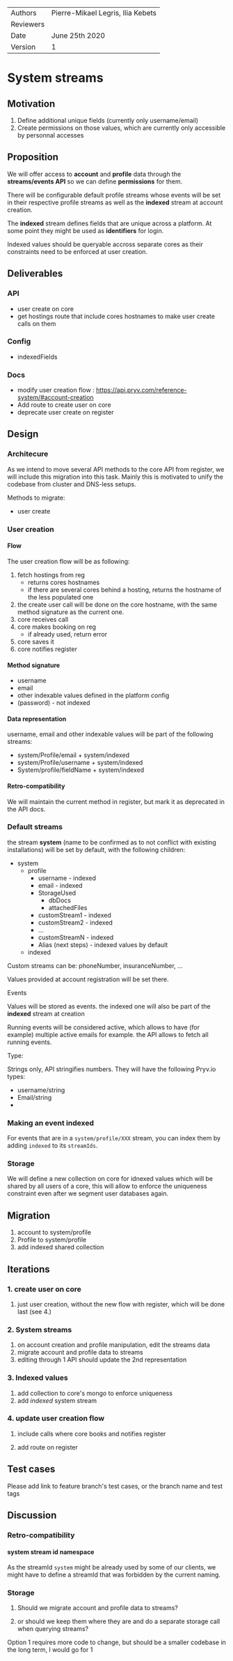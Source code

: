 |         |                       |
| ------- | --------------------- |
| Authors | Pierre-Mikael Legris, Ilia Kebets |
| Reviewers | |
| Date    | June 25th 2020 |
| Version | 1 |

# System streams

## Motivation

1. Define additional unique fields (currently only username/email)
2. Create permissions on those values, which are currently only accessible by personnal accesses

## Proposition

We will offer access to **account** and **profile** data through the **streams/events API** so we can define **permissions** for them. 

There will be configurable default profile streams whose events will be set in their respective profile streams as well as the **indexed** stream at account creation.

The **indexed** stream defines fields that are unique across a platform. At some point they might be used as **identifiers** for login.

Indexed values should be queryable accross separate cores as their constraints need to be enforced at user creation.

## Deliverables

### API

- user create on core
- get hostings route that include cores hostnames to make user create calls on them

### Config

- indexedFields

### Docs

- modify user creation flow : https://api.pryv.com/reference-system/#account-creation
- Add route to create user on core
- deprecate user create on register

## Design

### Architecure

As we intend to move several API methods to the core API from register, we will include this migration into this task. Mainly this is motivated to unify the codebase from cluster and DNS-less setups.

Methods to migrate:

- user create

### User creation

#### Flow

The user creation flow will be as following:

1. fetch hostings from reg
   - returns cores hostnames
   - if there are several cores behind a hosting, returns the hostname of the less populated one
2. the create user call will be done on the core hostname, with the same method signature as the current one.
3. core receives call
4. core makes booking on reg
   - if already used, return error
5. core saves it
6. core notifies register

#### Method signature

- username
- email
- other indexable values defined in the platform config
- (password) - not indexed

#### Data representation

username, email and other indexable values will be part of the following streams:

- system/Profile/email + system/indexed
- system/Profile/username + system/indexed
- System/profile/fieldName + system/indexed

#### Retro-compatibility

We will maintain the current method in register, but mark it as deprecated in the API docs.

### Default streams

the stream **system** (name to be confirmed as to not conflict with existing installations) will be set by default, with the following children:

- system
  - profile
    - username - indexed
    - email - indexed
    - StorageUsed
      - dbDocs
      - attachedFiles
    - customStream1 - indexed
    - customStream2 - indexed
    - ...
    - customStreamN - indexed
    - Alias (next steps) - indexed values by default
  - indexed

Custom streams can be: phoneNumber, insuranceNumber, ...

Values provided at account registration will be set there.

Events

Values will be stored as events. the indexed one will also be part of the **indexed** stream at creation

Running events will be considered active, which allows to have (for example) multiple active emails for example. the API allows to fetch all running events.

Type:

Strings only, API stringifies numbers. They will have the following Pryv.io types:

- username/string
- Email/string
- 

### Making an event indexed

For events that are in a `system/profile/XXX` stream, you can index them by adding `indexed` to its `streamIds`.

### Storage

We will define a new collection on core for idnexed values which will be shared by all users of a core, this will allow to enforce the uniqueness constraint even after we segment user databases again.

## Migration

1. account to system/profile
2. Profile to system/profile
3. add indexed shared collection

## Iterations

### 1. create user on core

1. just user creation, without the new flow with register, which will be done last (see 4.)

### 2. System streams

1. on account creation and profile manipulation, edit the streams data
2. migrate account and profile data to streams
3. editing through 1 API should update the 2nd representation

### 3. Indexed values

1. add collection to core's mongo to enforce uniqueness
2. add *indexed* system stream

### 4. update user creation flow

1. include calls where core books and notifies register

2. add route on register

## Test cases

Please add link to feature branch's test cases, or the branch name and test tags

## Discussion

### Retro-compatibility

#### system stream id namespace

As the streamId `system` might be already used by some of our clients, we might have to define a streamId that was forbidden by the current naming.

### Storage

1. Should we migrate account and profile data to streams?

2. or should we keep them where they are and do a separate storage call when querying streams?

Option 1 requires more code to change, but should be a smaller codebase in the long term, I would go for 1

